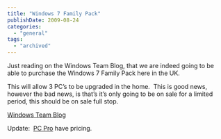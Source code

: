 ```yaml
---
title: "Windows 7 Family Pack"
publishDate: 2009-08-24
categories: 
  - "general"
tags:
  - "archived"
---
```


Just reading on the Windows Team Blog, that we are indeed going to be able to purchase the Windows 7 Family Pack here in the UK.

This will allow 3 PC’s to be upgraded in the home.  This is good news, however the bad news, is that’s it’s only going to be on sale for a limited period, this should be on sale full stop.

[Windows Team Blog](https://windowsteamblog.com/blogs/windows7/archive/2009/08/24/update-on-windows-7-in-europe.aspx)

Update:  [PC Pro](https://www.pcpro.co.uk/news/351049/microsoft-confirms-150-windows-7-family-pack) have pricing.
